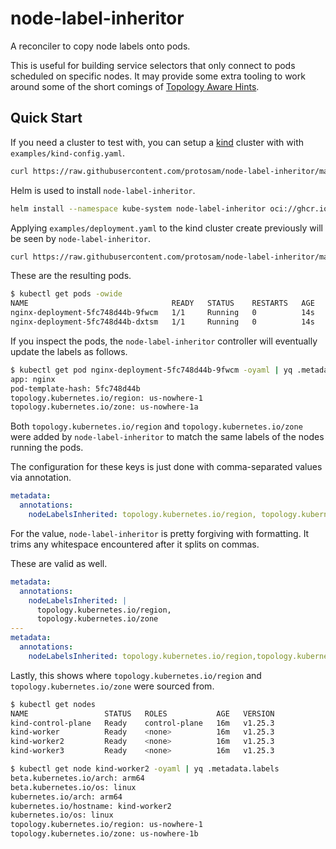 # node-label-inheritor
A reconciler to copy node labels onto pods.

This is useful for building service selectors that only connect to pods scheduled on specific nodes. It may provide some extra tooling to work around some of the short comings of [Topology Aware Hints](https://kubernetes.io/docs/concepts/services-networking/topology-aware-hints/).

## Quick Start
If you need a cluster to test with, you can setup a [kind](https://kind.sigs.k8s.io/docs/user/quick-start/) cluster with with `examples/kind-config.yaml`.
```sh
curl https://raw.githubusercontent.com/protosam/node-label-inheritor/master/examples/kind-config.yaml | kind create cluster --config -
```

Helm is used to install `node-label-inheritor`.
```sh
helm install --namespace kube-system node-label-inheritor oci://ghcr.io/protosam/charts/node-label-inheritor
```

Applying `examples/deployment.yaml` to the kind cluster create previously will be seen by `node-label-inheritor`.
```sh
curl https://raw.githubusercontent.com/protosam/node-label-inheritor/master/examples/deployment.yaml | kubectl apply -f -
```

These are the resulting pods.
```sh
$ kubectl get pods -owide
NAME                                READY   STATUS    RESTARTS   AGE   IP           NODE           NOMINATED NODE   READINESS GATES
nginx-deployment-5fc748d44b-9fwcm   1/1     Running   0          14s   10.244.2.3   kind-worker    <none>           <none>
nginx-deployment-5fc748d44b-dxtsm   1/1     Running   0          14s   10.244.1.4   kind-worker2   <none>           <none>
```

If you inspect the pods, the `node-label-inheritor` controller will eventually update the labels as follows.
```sh
$ kubectl get pod nginx-deployment-5fc748d44b-9fwcm -oyaml | yq .metadata.labels
app: nginx
pod-template-hash: 5fc748d44b
topology.kubernetes.io/region: us-nowhere-1
topology.kubernetes.io/zone: us-nowhere-1a
```

Both `topology.kubernetes.io/region` and `topology.kubernetes.io/zone` were added by `node-label-inheritor` to match the same labels of the nodes running the pods.

The configuration for these keys is just done with comma-separated values via annotation.
```yaml
metadata:
  annotations:
    nodeLabelsInherited: topology.kubernetes.io/region, topology.kubernetes.io/zone
```

For the value, `node-label-inheritor` is pretty forgiving  with formatting. It trims any whitespace encountered after it splits on commas.

These are valid as well.
```yaml
metadata:
  annotations:
    nodeLabelsInherited: |
      topology.kubernetes.io/region, 
      topology.kubernetes.io/zone
---
metadata:
  annotations:
    nodeLabelsInherited: topology.kubernetes.io/region,topology.kubernetes.io/zone
```

Lastly, this shows where `topology.kubernetes.io/region` and `topology.kubernetes.io/zone` were sourced from.
```sh
$ kubectl get nodes       
NAME                 STATUS   ROLES           AGE   VERSION
kind-control-plane   Ready    control-plane   16m   v1.25.3
kind-worker          Ready    <none>          16m   v1.25.3
kind-worker2         Ready    <none>          16m   v1.25.3
kind-worker3         Ready    <none>          16m   v1.25.3

$ kubectl get node kind-worker2 -oyaml | yq .metadata.labels
beta.kubernetes.io/arch: arm64
beta.kubernetes.io/os: linux
kubernetes.io/arch: arm64
kubernetes.io/hostname: kind-worker2
kubernetes.io/os: linux
topology.kubernetes.io/region: us-nowhere-1
topology.kubernetes.io/zone: us-nowhere-1b
```
